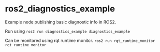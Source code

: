 # ros2_diagnostics_example
Example node publishing basic diagnostic info in ROS2.

Run using `ros2 run diagnostics_example diagnostics_example`

Can be monitored using rqt runtime monitor.
`ros2 run rqt_runtime_monitor rqt_runtime_monitor`